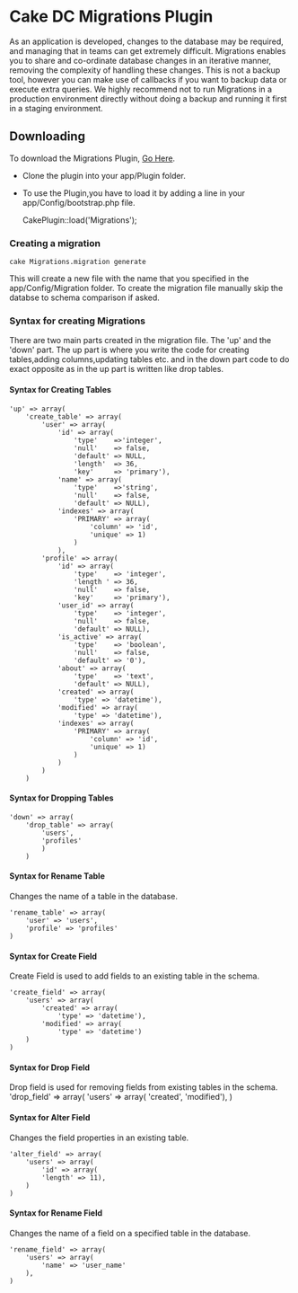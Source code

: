 # Cake DC Migrations Plugin

As an application is developed, changes to the database may be required, and managing that in teams can get extremely difficult. Migrations enables you to share and co-ordinate database changes in an iterative manner, removing the complexity of handling these changes.
This is not a backup tool, however you can make use of callbacks if you want to backup data or execute extra queries. We highly recommend not to run Migrations in a production environment directly without doing a backup and running it first in a staging environment.

## Downloading ##

To download the Migrations Plugin, [Go Here](https://github.com/CakeDC/migrations).

- Clone the plugin into your app/Plugin folder.
- To use the Plugin,you have to load it by adding a line in your app/Config/bootstrap.php file.

    CakePlugin::load('Migrations');

### Creating a migration ###

	cake Migrations.migration generate

This will create a new file with the name that you specified in the app/Config/Migration folder.
To create the migration file manually skip the databse to schema comparison if asked.

### Syntax for creating Migrations ###

There are two main parts created in the migration file.
The 'up' and the 'down' part.
The up part is where you write the code for creating tables,adding columns,updating tables etc. and in the down part code to do exact opposite as in the up part is written like drop tables.

#### Syntax for Creating Tables ####

    'up' => array(
	    'create_table' => array(
		    'user' => array(
			    'id' => array(
				    'type'    =>'integer',
				    'null'    => false,
				    'default' => NULL,
				    'length'  => 36,
				    'key'     => 'primary'),
			    'name' => array(
				    'type'    =>'string',
				    'null'    => false,
				    'default' => NULL),
			    'indexes' => array(
				    'PRIMARY' => array(
					    'column' => 'id',
					    'unique' => 1)
			        )
		        ),
		    'profile' => array(
			    'id' => array(
				    'type'    => 'integer',
				    'length ' => 36,
				    'null'    => false,
				    'key'     => 'primary'),
			    'user_id' => array(
				    'type'    => 'integer',
				    'null'    => false,
				    'default' => NULL),
			    'is_active' => array(
				    'type'    => 'boolean',
				    'null'    => false,
				    'default' => '0'),
			    'about' => array(
				    'type'    => 'text',
				    'default' => NULL),
			    'created' => array(
				    'type' => 'datetime'),
			    'modified' => array(
				    'type' => 'datetime'),
			    'indexes' => array(
				    'PRIMARY' => array(
					    'column' => 'id',
					    'unique' => 1)
			        )
		        )
	        )
        )

#### Syntax for Dropping Tables ####

    'down' => array(
        'drop_table' => array(
            'users',
            'profiles'
            )
		)

#### Syntax for Rename Table ####

Changes the name of a table in the database.

	'rename_table' => array(
		'user' => 'users',
		'profile' => 'profiles'
	)

#### Syntax for Create Field ####

Create Field is used to add fields to an existing table in the schema.

	'create_field' => array(
		'users' => array(
			'created' => array(
				'type' => 'datetime'),
			'modified' => array(
				'type' => 'datetime')
		)
	)

#### Syntax for Drop Field ####

Drop field is used for removing fields from existing tables in the schema.
	'drop_field' => array(
		'users' => array(
			'created',
			'modified'),
	)

#### Syntax for Alter Field ####

Changes the field properties in an existing table.

	'alter_field' => array(
		'users' => array(
		    'id' => array(
			'length' => 11),
		)
	)

#### Syntax for Rename Field ####

Changes the name of a field on a specified table in the database.

	'rename_field' => array(
		'users' => array(
			'name' => 'user_name'
		),
	)
